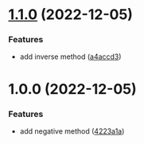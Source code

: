 # [1.1.0](https://github.com/bledeabogdan/semantic-release-test/compare/v1.0.0...v1.1.0) (2022-12-05)


### Features

* add inverse method ([a4accd3](https://github.com/bledeabogdan/semantic-release-test/commit/a4accd3931ebec8320c805e2ed625a671ceae460))

# 1.0.0 (2022-12-05)


### Features

* add negative method ([4223a1a](https://github.com/bledeabogdan/semantic-release-test/commit/4223a1a8f025191c8dfbeb0802ff74f4b660a7bf))
